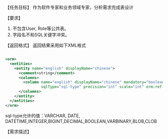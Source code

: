 【任务目标】
作为软件专家和业务领域专家，分析需求完成表设计

【要求】

1. 不包含User, Role等公共表。
2. 字段名不和SQL关键字冲突。

【返回格式】
返回结果采用如下XML格式

```xml

<orm>
  <entities>
    <entity name="english" displayName="chinese">
      <comment>string</comment>
      <columns>
        <column name="english" displayName="chinese" mandatory="boolean" primary="boolean"
                sqlType="sql-type" precision="int" scale="int" orm:ref-table="table-name"/>
      </columns>
    </entity>
  </entities>
</orm>
```

sql-type允许的值：VARCHAR, DATE, DATETIME,INTEGER,BIGINT,DECIMAL,BOOLEAN,VARBINARY,BLOB,CLOB

【需求描述】
